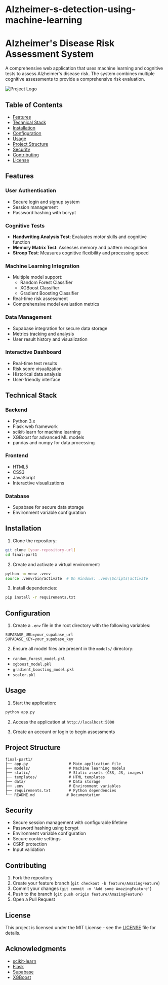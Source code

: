 # Alzheimer-s-detection-using-machine-learning

# Alzheimer's Disease Risk Assessment System

A comprehensive web application that uses machine learning and cognitive tests to assess Alzheimer's disease risk. The system combines multiple cognitive assessments to provide a comprehensive risk evaluation.

![Project Logo](static/images/logo.png) <!-- Add your logo if available -->

## Table of Contents
- [Features](#features)
- [Technical Stack](#technical-stack)
- [Installation](#installation)
- [Configuration](#configuration)
- [Usage](#usage)
- [Project Structure](#project-structure)
- [Security](#security)
- [Contributing](#contributing)
- [License](#license)

## Features

### User Authentication
- Secure login and signup system
- Session management
- Password hashing with bcrypt

### Cognitive Tests
- **Handwriting Analysis Test**: Evaluates motor skills and cognitive function
- **Memory Matrix Test**: Assesses memory and pattern recognition
- **Stroop Test**: Measures cognitive flexibility and processing speed

### Machine Learning Integration
- Multiple model support:
  - Random Forest Classifier
  - XGBoost Classifier
  - Gradient Boosting Classifier
- Real-time risk assessment
- Comprehensive model evaluation metrics

### Data Management
- Supabase integration for secure data storage
- Metrics tracking and analysis
- User result history and visualization

### Interactive Dashboard
- Real-time test results
- Risk score visualization
- Historical data analysis
- User-friendly interface

## Technical Stack

### Backend
- Python 3.x
- Flask web framework
- scikit-learn for machine learning
- XGBoost for advanced ML models
- pandas and numpy for data processing

### Frontend
- HTML5
- CSS3
- JavaScript
- Interactive visualizations

### Database
- Supabase for secure data storage
- Environment variable configuration

## Installation

1. Clone the repository:
```bash
git clone [your-repository-url]
cd final-part1
```

2. Create and activate a virtual environment:
```bash
python -m venv .venv
source .venv/bin/activate  # On Windows: .venv\Scripts\activate
```

3. Install dependencies:
```bash
pip install -r requirements.txt
```

## Configuration

1. Create a `.env` file in the root directory with the following variables:
```
SUPABASE_URL=your_supabase_url
SUPABASE_KEY=your_supabase_key
```

2. Ensure all model files are present in the `models/` directory:
- `random_forest_model.pkl`
- `xgboost_model.pkl`
- `gradient_boosting_model.pkl`
- `scaler.pkl`

## Usage

1. Start the application:
```bash
python app.py
```

2. Access the application at `http://localhost:5000`

3. Create an account or login to begin assessments

## Project Structure

```
final-part1/
├── app.py                  # Main application file
├── models/                 # Machine learning models
├── static/                 # Static assets (CSS, JS, images)
├── templates/              # HTML templates
├── data/                   # Data storage
├── .env                    # Environment variables
├── requirements.txt        # Python dependencies
└── README.md              # Documentation
```

## Security

- Secure session management with configurable lifetime
- Password hashing using bcrypt
- Environment variable configuration
- Secure cookie settings
- CSRF protection
- Input validation

## Contributing

1. Fork the repository
2. Create your feature branch (`git checkout -b feature/AmazingFeature`)
3. Commit your changes (`git commit -m 'Add some AmazingFeature'`)
4. Push to the branch (`git push origin feature/AmazingFeature`)
5. Open a Pull Request

## License

This project is licensed under the MIT License - see the [LICENSE](LICENSE) file for details.

## Acknowledgments

- [scikit-learn](https://scikit-learn.org/)
- [Flask](https://flask.palletsprojects.com/)
- [Supabase](https://supabase.io/)
- [XGBoost](https://xgboost.readthedocs.io/)
